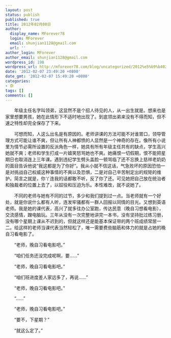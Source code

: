 ```yaml
---
layout: post
status: publish
published: true
title: 2012年02月08日
author:
  display_name: MForever78
  login: MForever
  email: shunjian1128@gmail.com
  url: ''
author_login: MForever
author_email: shunjian1128@gmail.com
wordpress_id: 198
wordpress_url: http://mforever78.com/blog/uncategorized/2012%e5%b9%b402%e6%9c%8808%e6%97%a5-3/
date: '2012-02-07 23:49:20 +0800'
date_gmt: '2012-02-07 15:49:20 +0800'
categories:
- 杂
tags: []
comments: []
---
```


<p STYLE="text-indent:2em;">年级主任名字叫领弟，这显然不是个招人待见的人，从一出生就是。想来也是家里想要男孩，她在此情形下不适时地出现了。到底领出弟来没有不得而知，但不速之特性却完全保存了下来。</P>
<p STYLE="text-indent:2em;">可想而知，人这么出名是有原因的。老师讲课的方法可能不对谁胃口，领导管理方式可能让谁不爽，但让所有人神都愤的人显然是一个神奇的存在。像所有小说里为情节必需所设置的反派角色一样，她具有所有年级主任共有的缺点，学生高兴她就不爽；老师和学生打成一片嬉笑怒骂她也不爽。她痛恨一切假期，恨不能把星期日也取消连上三年课。遇到违纪学生劈头盖脸一顿骂临了还不忘换上慈祥老奶奶的面目告诉他说“我这都是为了你好”。我从小就不信这话，气急败坏的原因恐怕一是对挑战自己权威这种事情的不爽以及恐惧，二是对自己辛苦制定出的规矩的维护。简言之就是，你丫连我的话都敢不听，反了你了还。可见她把自己放在统治者和独裁者的位置上去了，以奴役和压迫为乐。本性难改，就不说她了。</P>
<p STYLE="text-indent:2em;">不同的老师与她有不同的过节，多少和我们提到过一点。当老师就有一个好处，就是你说什么都有人听，连发牢骚都有一群人回报以同情的目光。又想到英语老师。我是她的课代表，高兴了就多往办公室跑，传达民意（晚自习想看电影），交流感情，蹭电脑玩。三年从没有一次完整地讲完一本书，没有坚持批过练习册，没有哪个星期上课从不迟到的，但就这样还是能基本保证带的两个班成绩常居一二。给这样的老师当课代表当然轻松了，唯一需要费些脑筋和体力的就是占她的晚自习看电影了。</P>
<p STYLE="text-indent:2em">“老师，晚自习看电影吧。”</P>
<p STYLE="text-indent:2em">“咱们任务还没完成呢啊，要……”</P>
<p STYLE="text-indent:2em">“老师，晚自习看电影吧。”</P>
<p STYLE="text-indent:2em">“咱们班进度差人家远多了，再说……”</P>
<p STYLE="text-indent:2em">“老师，晚自习看电影吧。”</P>
<p STYLE="text-indent:2em">“……”</P>
<p STYLE="text-indent:2em">“老师，晚自习看电影吧。”</P>
<p STYLE="text-indent:2em">“要不，下星期？”</P>
<p STYLE="text-indent:2em">“就这么定了。”</P>